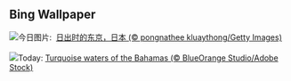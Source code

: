 ## Bing Wallpaper
![](https://www.bing.com/th?id=OHR.TokyoSunrise_ZH-CN0091906710_UHD.jpg&w=1000)今日图片: &nbsp;[日出时的东京，日本 (© pongnathee kluaythong/Getty Images)](https://www.bing.com/th?id=OHR.TokyoSunrise_ZH-CN0091906710_UHD.jpg)
<br><br/>
![](https://www.bing.com/th?id=OHR.BahamaBlues_EN-US1367794856_UHD.jpg&w=1000)Today: [Turquoise waters of the Bahamas (© BlueOrange Studio/Adobe Stock)](https://www.bing.com/th?id=OHR.BahamaBlues_EN-US1367794856_UHD.jpg)
<br><br/>
